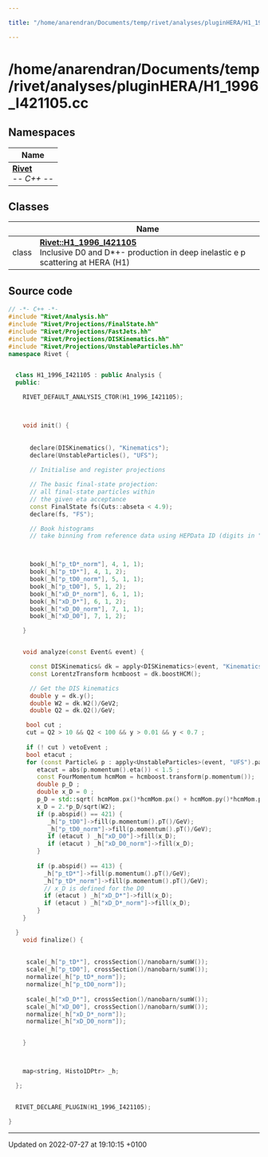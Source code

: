 ```yaml
---

title: "/home/anarendran/Documents/temp/rivet/analyses/pluginHERA/H1_1996_I421105.cc"

---
```


# /home/anarendran/Documents/temp/rivet/analyses/pluginHERA/H1_1996_I421105.cc



## Namespaces

| Name           |
| -------------- |
| **[Rivet](http://example.org/namespaces/namespacerivet/)** <br>-*- C++ -*-  |

## Classes

|                | Name           |
| -------------- | -------------- |
| class | **[Rivet::H1_1996_I421105](http://example.org/classes/classrivet_1_1h1__1996__i421105/)** <br>Inclusive D0 and D*+- production in deep inelastic e p scattering at HERA (H1)  |




## Source code

```cpp
// -*- C++ -*-
#include "Rivet/Analysis.hh"
#include "Rivet/Projections/FinalState.hh"
#include "Rivet/Projections/FastJets.hh"
#include "Rivet/Projections/DISKinematics.hh"
#include "Rivet/Projections/UnstableParticles.hh"
namespace Rivet {


  class H1_1996_I421105 : public Analysis {
  public:

    RIVET_DEFAULT_ANALYSIS_CTOR(H1_1996_I421105);



    void init() {
    
      
      declare(DISKinematics(), "Kinematics");
      declare(UnstableParticles(), "UFS");
 
      // Initialise and register projections

      // The basic final-state projection:
      // all final-state particles within
      // the given eta acceptance
      const FinalState fs(Cuts::abseta < 4.9);
      declare(fs, "FS");

      // Book histograms
      // take binning from reference data using HEPData ID (digits in "d01-x01-y01" etc.)



      book(_h["p_tD*_norm"], 4, 1, 1);
      book(_h["p_tD*"], 4, 1, 2);
      book(_h["p_tD0_norm"], 5, 1, 1);
      book(_h["p_tD0"], 5, 1, 2);
      book(_h["xD_D*_norm"], 6, 1, 1);
      book(_h["xD_D*"], 6, 1, 2);
      book(_h["xD_D0_norm"], 7, 1, 1);
      book(_h["xD_D0"], 7, 1, 2);

    }


    void analyze(const Event& event) {

      const DISKinematics& dk = apply<DISKinematics>(event, "Kinematics");
      const LorentzTransform hcmboost = dk.boostHCM();

      // Get the DIS kinematics
      double y = dk.y();
      double W2 = dk.W2()/GeV2;
      double Q2 = dk.Q2()/GeV;

     bool cut ;
     cut = Q2 > 10 && Q2 < 100 && y > 0.01 && y < 0.7 ;
     
     if (! cut ) vetoEvent ;
     bool etacut ;
     for (const Particle& p : apply<UnstableParticles>(event, "UFS").particles()) {
        etacut = abs(p.momentum().eta()) < 1.5 ;
        const FourMomentum hcmMom = hcmboost.transform(p.momentum());
        double p_D ;
        double x_D = 0 ;
        p_D = std::sqrt( hcmMom.px()*hcmMom.px() + hcmMom.py()*hcmMom.py() + hcmMom.pz()*hcmMom.pz() );
        x_D = 2.*p_D/sqrt(W2);
        if (p.abspid() == 421) {
           _h["p_tD0"]->fill(p.momentum().pT()/GeV);
           _h["p_tD0_norm"]->fill(p.momentum().pT()/GeV);
           if (etacut ) _h["xD_D0"]->fill(x_D);
           if (etacut ) _h["xD_D0_norm"]->fill(x_D);
        }
          
        if (p.abspid() == 413) {
          _h["p_tD*"]->fill(p.momentum().pT()/GeV);
          _h["p_tD*_norm"]->fill(p.momentum().pT()/GeV);
          // x_D is defined for the D0
          if (etacut ) _h["xD_D*"]->fill(x_D);
          if (etacut ) _h["xD_D*_norm"]->fill(x_D);
        } 
    }

  }
    void finalize() {
        
    
     scale(_h["p_tD*"], crossSection()/nanobarn/sumW()); 
     scale(_h["p_tD0"], crossSection()/nanobarn/sumW()); 
     normalize(_h["p_tD*_norm"]);
     normalize(_h["p_tD0_norm"]);
     
     scale(_h["xD_D*"], crossSection()/nanobarn/sumW()); 
     scale(_h["xD_D0"], crossSection()/nanobarn/sumW()); 
     normalize(_h["xD_D*_norm"]);
     normalize(_h["xD_D0_norm"]);


    }



    map<string, Histo1DPtr> _h;

  };


  RIVET_DECLARE_PLUGIN(H1_1996_I421105);

}
```


-------------------------------

Updated on 2022-07-27 at 19:10:15 +0100
